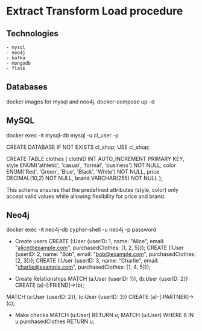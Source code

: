 # Extract Transform Load procedure

## Technologies
    - mysql
    - neo4j
    - kafka
    - mongodb
    - flask

## Databases
docker images for mysql and neo4j.
docker-compose up -d

## MySQL

docker exec -it mysql-db mysql -u cl_user -p

CREATE DATABASE IF NOT EXISTS cl_shop;
USE cl_shop;

CREATE TABLE clothes (
    clothID INT AUTO_INCREMENT PRIMARY KEY,
    style ENUM('athletic', 'casual', 'formal', 'business') NOT NULL,
    color ENUM('Red', 'Green', 'Blue', 'Black', 'White') NOT NULL,
    price DECIMAL(10,2) NOT NULL,
    brand VARCHAR(255) NOT NULL
);

This schema ensures that the predefined attributes (style, color) only accept valid values while allowing flexibility for price and brand.

## Neo4j

docker exec -it neo4j-db cypher-shell -u neo4j -p password

- Create users
CREATE (:User {userID: 1, name: "Alice", email: "alice@example.com", purchasedClothes: [1, 2, 5]});
CREATE (:User {userID: 2, name: "Bob", email: "bob@example.com", purchasedClothes: [2, 3]});
CREATE (:User {userID: 3, name: "Charlie", email: "charlie@example.com", purchasedClothes: [1, 4, 5]});

- Create Relationships
MATCH (a:User {userID: 1}), (b:User {userID: 2})
CREATE (a)-[:FRIEND]->(b);

MATCH (a:User {userID: 2}), (c:User {userID: 3})
CREATE (a)-[:PARTNER]->(c);

- Make checks
MATCH (u:User) RETURN u;
MATCH (u:User) WHERE 8 IN u.purchasedClothes RETURN u;

